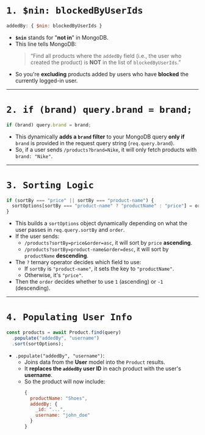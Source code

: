 # `1. $nin: blockedByUserIds`
```js
addedBy: { $nin: blockedByUserIds }
```

- **`$nin`** stands for "**not in**" in MongoDB.
- This line tells MongoDB:
  > “Find all products where the `addedBy` field (i.e., the user who created the product) is **NOT** in the list of `blockedByUserIds`.”
- So you're **excluding** products added by users who have **blocked** the currently logged-in user.

---

# `2. if (brand) query.brand = brand;`
```js
if (brand) query.brand = brand;
```

- This dynamically **adds a `brand` filter** to your MongoDB query **only if** `brand` is provided in the request query string (`req.query.brand`).
- So, if a user sends `/products?brand=Nike`, it will only fetch products with `brand: "Nike"`.

---

# `3. Sorting Logic`
```js
if (sortBy === "price" || sortBy === "product-name") {
  sortOptions[sortBy === "product-name" ? "productName" : "price"] = order === "asc" ? 1 : -1;
}
```

- This builds a `sortOptions` object dynamically depending on what the user passes in `req.query.sortBy` and `order`.
- If the user sends:
  - `/products?sortBy=price&order=asc`, it will sort by `price` **ascending**.
  - `/products?sortBy=product-name&order=desc`, it will sort by `productName` **descending**.
- The `?` ternary operator decides which field to use:
  - If `sortBy` is `"product-name"`, it sets the key to `"productName"`.
  - Otherwise, it's `"price"`.
- Then the `order` decides whether to use `1` (ascending) or `-1` (descending).

---

# `4. Populating User Info`
```js
const products = await Product.find(query)
  .populate("addedBy", "username")
  .sort(sortOptions);
```

- `.populate("addedBy", "username")`:
  - Joins data from the **User** model into the `Product` results.
  - It **replaces the `addedBy` user ID** in each product with the user's **username**.
  - So the product will now include:
    ```js
    {
      productName: "Shoes",
      addedBy: {
        _id: "...",
        username: "john_doe"
      }
    }
    ```
